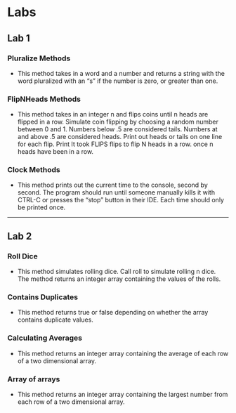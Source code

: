 # Labs

## Lab 1

### Pluralize Methods

- This method takes in a word and a number and returns a string with the word pluralized with an “s” if the number is zero, or greater than one.

### FlipNHeads Methods

- This method takes in an integer n and flips coins until n heads are flipped in a row. Simulate coin flipping by choosing a random number between 0 and 1. Numbers below .5 are considered tails. Numbers at and above .5 are considered heads. Print out heads or tails on one line for each flip. Print It took FLIPS flips to flip N heads in a row. once n heads have been in a row.

### Clock Methods

- This method prints out the current time to the console, second by second. The program should run until someone manually kills it with CTRL-C or presses the “stop” button in their IDE. Each time should only be printed once.

---

## Lab 2

### Roll Dice

- This method simulates rolling dice. Call roll to simulate rolling n dice. The method returns an integer array containing the values of the rolls.

### Contains Duplicates

- This method returns true or false depending on whether the array contains duplicate values.

### Calculating Averages

- This method returns an integer array containing the average of each row of a two dimensional array.

### Array of arrays

- This method returns an integer array containing the largest number from each row of a two dimensional array.
